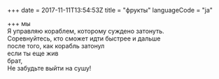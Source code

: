 +++
date = 2017-11-11T13:54:53Z
title = "фрукты"
languageCode = "ja"
 
+++ 
мы   
Я управляю кораблем, которому суждено затонуть.    
Соревнуйтесь, кто сможет идти быстрее и дальше   
после того, как корабль затонул   
если ты еще жив   
брат,   
Не забудьте выйти на сушу!